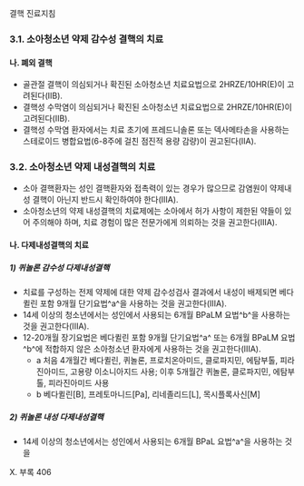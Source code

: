 결핵 진료지침

### 3.1. 소아청소년 약제 감수성 결핵의 치료
#### 나. 폐외 결핵
- 골관절 결핵이 의심되거나 확진된 소아청소년 치료요법으로 2HRZE/10HR(E)이 고려된다(IIB).
- 결핵성 수막염이 의심되거나 확진된 소아청소년 치료요법으로 2HRZE/10HR(E)이 고려된다(IIB).
- 결핵성 수막염 환자에서는 치료 초기에 프레드니솔론 또는 덱사메타손을 사용하는 스테로이드 병합요법(6-8주에 걸친 점진적 용량 감량)이 권고된다(IIA).

### 3.2. 소아청소년 약제 내성결핵의 치료
- 소아 결핵환자는 성인 결핵환자와 접촉력이 있는 경우가 많으므로 감염원이 약제내성 결핵이 아닌지 반드시 확인하여야 한다(IIIA).
- 소아청소년의 약제 내성결핵의 치료제에는 소아에서 허가 사항이 제한된 약들이 있어 주의해야 하며, 치료 경험이 많은 전문가에게 의뢰하는 것을 권고한다(IIIA).
#### 나. 다제내성결핵의 치료
##### 1) 퀴놀론 감수성 다제내성결핵
- 치료를 구성하는 전제 약제에 대한 약제 감수성검사 결과에서 내성이 배제되면 베다퀼린 포함 9개월 단기요법^a^을 사용하는 것을 권고한다(IIIA).
- 14세 이상의 청소년에서는 성인에서 사용되는 6개월 BPaLM 요법^b^을 사용하는 것을 권고한다(IIIA).
- 12-20개월 장기요법은 베다퀼린 포함 9개월 단기요법^a^ 또는 6개월 BPaLM 요법^b^에 적합하지 않은 소아청소년 환자에게 사용하는 것을 권고한다(IIIA).
    - a 처음 4개월간 베다퀼린, 퀴놀론, 프로치온아미드, 클로파지민, 에탐부톨, 피라진아미드, 고용량 이소니아지드 사용; 이후 5개월간 퀴놀론, 클로파지민, 에탐부톨, 피라진아미드 사용
    - b 베다퀼린[B], 프레토마니드[Pa], 리네졸리드[L], 목시플록사신[M]
##### 2) 퀴놀론 내성 다제내성결핵
- 14세 이상의 청소년에서는 성인에서 사용되는 6개월 BPaL 요법^a^을 사용하는 것을

X. 부록 <PAGE>406